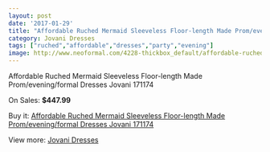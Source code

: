 ```yaml
---
layout: post
date: '2017-01-29'
title: "Affordable Ruched Mermaid Sleeveless Floor-length Made Prom/evening/formal Dresses Jovani 171174"
category: Jovani Dresses
tags: ["ruched","affordable","dresses","party","evening"]
image: http://www.neoformal.com/4228-thickbox_default/affordable-ruched-mermaid-sleeveless-floor-length-made-prom-evening-formal-dresses-jovani-171174.jpg
---
```

Affordable Ruched Mermaid Sleeveless Floor-length Made Prom/evening/formal Dresses Jovani 171174

On Sales: **$447.99**
<a href="https://www.neoformal.com/en/jovani-dresses/1579-affordable-ruched-mermaid-sleeveless-floor-length-made-prom-evening-formal-dresses-jovani-171174.html"><amp-img layout="responsive" width="600" height="600" src="//www.neoformal.com/4228-thickbox_default/affordable-ruched-mermaid-sleeveless-floor-length-made-prom-evening-formal-dresses-jovani-171174.jpg" alt="Affordable Ruched Mermaid Sleeveless Floor-length Made Prom/evening/formal Dresses Jovani 171174 0" /></a>
<a href="https://www.neoformal.com/en/jovani-dresses/1579-affordable-ruched-mermaid-sleeveless-floor-length-made-prom-evening-formal-dresses-jovani-171174.html"><amp-img layout="responsive" width="600" height="600" src="//www.neoformal.com/4231-thickbox_default/affordable-ruched-mermaid-sleeveless-floor-length-made-prom-evening-formal-dresses-jovani-171174.jpg" alt="Affordable Ruched Mermaid Sleeveless Floor-length Made Prom/evening/formal Dresses Jovani 171174 1" /></a>
<a href="https://www.neoformal.com/en/jovani-dresses/1579-affordable-ruched-mermaid-sleeveless-floor-length-made-prom-evening-formal-dresses-jovani-171174.html"><amp-img layout="responsive" width="600" height="600" src="//www.neoformal.com/4230-thickbox_default/affordable-ruched-mermaid-sleeveless-floor-length-made-prom-evening-formal-dresses-jovani-171174.jpg" alt="Affordable Ruched Mermaid Sleeveless Floor-length Made Prom/evening/formal Dresses Jovani 171174 2" /></a>
<a href="https://www.neoformal.com/en/jovani-dresses/1579-affordable-ruched-mermaid-sleeveless-floor-length-made-prom-evening-formal-dresses-jovani-171174.html"><amp-img layout="responsive" width="600" height="600" src="//www.neoformal.com/4229-thickbox_default/affordable-ruched-mermaid-sleeveless-floor-length-made-prom-evening-formal-dresses-jovani-171174.jpg" alt="Affordable Ruched Mermaid Sleeveless Floor-length Made Prom/evening/formal Dresses Jovani 171174 3" /></a>

Buy it: [Affordable Ruched Mermaid Sleeveless Floor-length Made Prom/evening/formal Dresses Jovani 171174](https://www.neoformal.com/en/jovani-dresses/1579-affordable-ruched-mermaid-sleeveless-floor-length-made-prom-evening-formal-dresses-jovani-171174.html "Affordable Ruched Mermaid Sleeveless Floor-length Made Prom/evening/formal Dresses Jovani 171174")

View more: [Jovani Dresses](https://www.neoformal.com/en/15-jovani-dresses "Jovani Dresses")